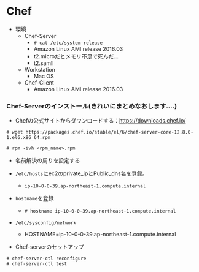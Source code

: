 # Chef

- 環境
  - Chef-Server 
    - `# cat /etc/system-release`
    - Amazon Linux AMI release 2016.03
    - t2.microだとメモリ不足で死んだ...
    - t2.samll
  - Workstation
    - Mac OS
  - Chef-Client
    - Amazon Linux AMI release 2016.03

### Chef-Serverのインストール(きれいにまとめなおします....)

- Chefの公式サイトからダウンロードする：https://downloads.chef.io/
```
# wget https://packages.chef.io/stable/el/6/chef-server-core-12.8.0-1.el6.x86_64.rpm

# rpm -ivh <rpm_name>.rpm
```

- 名前解決の周りを設定する
- `/etc/hosts`にec2のprivate_ipとPublic_dns名を登録。
  - `ip-10-0-0-39.ap-northeast-1.compute.internal`
- `hostname`を登録
  - `# hostname ip-10-0-0-39.ap-northeast-1.compute.internal` 
- `/etc/sysconfig/network`
  - HOSTNAME=ip-10-0-0-39.ap-northeast-1.compute.internal 


- Chef-serverのセットアップ
```
# chef-server-ctl reconfigure
# chef-server-ctl test
```

